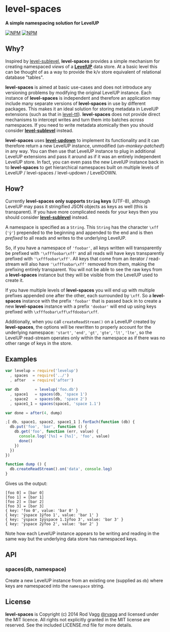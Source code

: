 # level-spaces

**A simple namespacing solution for LevelUP**

[![NPM](https://nodei.co/npm/level-spaces.png?downloads=true&downloadRank=true)](https://nodei.co/npm/level-spaces/)
[![NPM](https://nodei.co/npm-dl/level-spaces.png?months=6&height=3)](https://nodei.co/npm/level-spaces/)

## Why?

Inspired by [level-sublevel](https://github.com/dominictarr/level-sublevel), **level-spaces** provides a simple mechanism for creating namespaced *views* of a **[LevelUP](https://github.com/rvagg/node-levelup)** data store. At a basic level this can be thought of as a way to provide the k/v store equivalent of relational database "tables".

**level-spaces** is aimed at basic use-cases and does not introduce any versioning problems by modifying the original LevelUP instance. Each instance of **level-spaces** is independent and therefore an application may include many separate versions of **level-spaces** in use by different packages. This makes it an ideal solution for storing metadata in LevelUP extensions (such as that in [level-ttl](https://github.com/rvagg/node-level-ttl/)). **level-spaces** does not provide direct mechanisms to intercept writes and turn them into batches *across* namespaces. If you need to write metadata atomically then you should consider **[level-sublevel](https://github.com/rvagg/level-sublevel)** instead.

**level-spaces** uses **[level-updown](https://github.com/rvagg/level-updown)** to implement its functionality and it can therefore return a new LevelUP instance, unmodified (un-*monkey-patched*!) in any way. You can then use that LevelUP instance to plug in additional LevelUP extensions and pass it around as if it was an entirely independent LevelUP store. In fact, you can even pass the new LevelUP instance back in to **level-spaces** to get hierarchical namespaces built on multiple levels of LevelUP / level-spaces / level-updown / LevelDOWN.

## How?

Currently **level-spaces** **only supports `String` keys** (UTF-8), although LevelUP may pass it stringified JSON objects as keys as well (this is transparent). If you have more complicated needs for your keys then you should consider **[level-sublevel](https://github.com/rvagg/level-sublevel)** instead.

A namespace is specified as a `String`. This `String` has the character `\xff` (`'ÿ'`) prepended to the beginning and appended to the end and is then *prefixed* to all reads and writes to the underlying LevelUP.

So, if you have a namespace of `'foobar'`, all keys written will transparently be prefixed with `'\xfffoobar\xff'` and all reads will have keys transparently prefixed with `'\xfffoobar\xff'`. All keys that come from an iterator / read-stream will also have `'\xfffoobar\xff'` removed from them, making the prefixing entirely transparent. You will not be able to see the raw keys from a **level-spaces** instance but they will be visible from the LevelUP used to create it.

If you have multiple levels of **level-spaces** you will end up with multiple prefixes appended one after the other, each surrounded by `\xff`. So a **level-spaces** instance with the prefix `'foobar'` that is passed back in to create a new **level-spaces** instance with a prefix `'doobar'` will end up using keys prefixed with `\xfffoobar\xff\xffdoobar\xff`.

Additionally, when you call `createReadStream()` on a LevelUP created by **level-spaces**, the options will be rewritten to properly account for the underlying namespace: `'start'`, `'end'`, `'gt'`, `'gte'`, `'lt'`, `'lte'`, so the LevelUP read-stream operates only within the namespace as if there was no other range of keys in the store.

## Examples

```js
var levelup = require('levelup')
  , spaces  = require('../')
  , after   = require('after')

var db       = levelup('foo.db')
  , space1   = spaces(db, 'space 1')
  , space2   = spaces(db, 'space 2')
  , space1_1 = spaces(space1, 'space 1.1')

var done = after(4, dump)

;[ db, space1, space2, space1_1 ].forEach(function (db) {
  db.put('foo', 'bar', function () {
    db.get('foo', function (err, value) {
      console.log('[%s] = [%s]', 'foo', value)
      done()
    })
  })
})

function dump () {
  db.createReadStream().on('data', console.log)
}
```

Gives us the output:

```text
[foo 0] = [bar 0]
[foo 1] = [bar 1]
[foo 2] = [bar 2]
[foo 3] = [bar 3]
{ key: 'foo 0', value: 'bar 0' }
{ key: 'ÿspace 1ÿfoo 1', value: 'bar 1' }
{ key: 'ÿspace 1ÿÿspace 1.1ÿfoo 3', value: 'bar 3' }
{ key: 'ÿspace 2ÿfoo 2', value: 'bar 2' }
```

Note how each LevelUP instance appears to be writing and reading in the same way but the underlying data store has namespaced keys.

## API

### spaces(db, namespace)

Create a new LevelUP instance from an existing one (supplied as `db`) where keys are namespaced into the `namespace` string.

## License

**level-spaces** is Copyright (c) 2014 Rod Vagg [@rvagg](https://twitter.com/rvagg) and licensed under the MIT licence. All rights not explicitly granted in the MIT license are reserved. See the included LICENSE.md file for more details.
